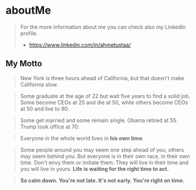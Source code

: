 <!DOCTYPE html>

# aboutMe

> For the more information about me you can check also my LinkedIn profile. 
> * https://www.linkedin.com/in/ahmetustaa/ 



## My Motto

> New York is three hours ahead of California, but that doesn't make California slow.

> Some graduate at the age of 22 but wait five years to find a solid job. Some become CEOs at 25 and die at 50, while others become CEOs at 50 and live to 90.

> Some get married and some remain single. Obama retired at 55. Trump took office at 70.

> Everyone in the whole world lives in **his own time**.

> Some people around you may seem one step ahead of you, others may seem behind you. But everyone is in their own race, in their own time. Don't envy them or imitate them. They will live in their time and you will live in yours. **Life is waiting for the right time to act.**

> **So calm down. You're not late. It's not early. You're right on time.**

</HTML>
